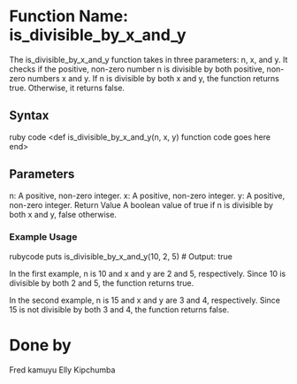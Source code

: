 # Function Name: is_divisible_by_x_and_y
The is_divisible_by_x_and_y function takes in three parameters: n, x, and y. It checks if the positive, non-zero number n is divisible by both positive, non-zero numbers x and y. If n is divisible by both x and y, the function returns true. Otherwise, it returns false.

## Syntax
ruby code
<def is_divisible_by_x_and_y(n, x, y)
   function code goes here
end>

## Parameters
n: A positive, non-zero integer.
x: A positive, non-zero integer.
y: A positive, non-zero integer.
Return Value
A boolean value of true if n is divisible by both x and y, false otherwise.
### Example Usage
rubycode
puts is_divisible_by_x_and_y(10, 2, 5) # Output: true


In the first example, n is 10 and x and y are 2 and 5, respectively. Since 10 is divisible by both 2 and 5, the function returns true.

In the second example, n is 15 and x and y are 3 and 4, respectively. Since 15 is not divisible by both 3 and 4, the function returns false.

# Done by
Fred kamuyu
Elly Kipchumba